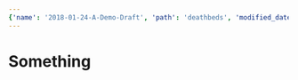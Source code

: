 ```yaml
---
{'name': '2018-01-24-A-Demo-Draft', 'path': 'deathbeds', 'modified_date': 'January 25, 2018', 'permalink': '/something'}
---
```



# Something
